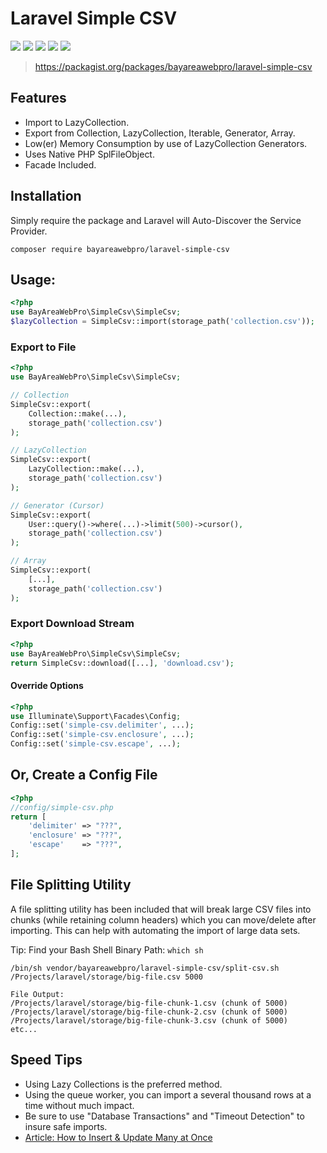 # Laravel Simple CSV

![](https://github.com/bayareawebpro/laravel-simple-csv/workflows/ci/badge.svg)
![](https://codecov.io/gh/bayareawebpro/laravel-simple-csv/branch/master/graph/badge.svg)
![](https://img.shields.io/github/v/release/bayareawebpro/laravel-simple-csv.svg)
![](https://img.shields.io/packagist/dt/bayareawebpro/laravel-simple-csv.svg)
![](https://img.shields.io/badge/License-MIT-success.svg)

> https://packagist.org/packages/bayareawebpro/laravel-simple-csv

## Features
- Import to LazyCollection.
- Export from Collection, LazyCollection, Iterable, Generator, Array.
- Low(er) Memory Consumption by use of LazyCollection Generators.
- Uses Native PHP SplFileObject.
- Facade Included.

## Installation
Simply require the package and Laravel will Auto-Discover the Service Provider.
```
composer require bayareawebpro/laravel-simple-csv
```

## Usage:

```php
<?php
use BayAreaWebPro\SimpleCsv\SimpleCsv;
$lazyCollection = SimpleCsv::import(storage_path('collection.csv'));
```

### Export to File
```php
<?php
use BayAreaWebPro\SimpleCsv\SimpleCsv;

// Collection
SimpleCsv::export(
    Collection::make(...),
    storage_path('collection.csv')
);

// LazyCollection
SimpleCsv::export(
    LazyCollection::make(...),
    storage_path('collection.csv')
);

// Generator (Cursor)
SimpleCsv::export(
    User::query()->where(...)->limit(500)->cursor(),
    storage_path('collection.csv')
);

// Array
SimpleCsv::export(
    [...],
    storage_path('collection.csv')
);
```

### Export Download Stream

```php
<?php
use BayAreaWebPro\SimpleCsv\SimpleCsv;
return SimpleCsv::download([...], 'download.csv');
```

#### Override Options
```php
<?php
use Illuminate\Support\Facades\Config;
Config::set('simple-csv.delimiter', ...);
Config::set('simple-csv.enclosure', ...);
Config::set('simple-csv.escape', ...);
```

## Or, Create a Config File
```php
<?php
//config/simple-csv.php
return [
    'delimiter' => "???",
    'enclosure' => "???",
    'escape'    => "???",
];
```

## File Splitting Utility
A file splitting utility has been included that will break large CSV files into chunks 
(while retaining column headers) which you can move/delete after importing. 
This can help with automating the import of large data sets.

Tip: Find your Bash Shell Binary Path: `which sh`

```
/bin/sh vendor/bayareawebpro/laravel-simple-csv/split-csv.sh /Projects/laravel/storage/big-file.csv 5000

File Output:
/Projects/laravel/storage/big-file-chunk-1.csv (chunk of 5000)
/Projects/laravel/storage/big-file-chunk-2.csv (chunk of 5000)
/Projects/laravel/storage/big-file-chunk-3.csv (chunk of 5000)
etc...
```

## Speed Tips
- Using Lazy Collections is the preferred method.
- Using the queue worker, you can import a several thousand rows at a time without much impact.
- Be sure to use "Database Transactions" and "Timeout Detection" to insure safe imports.
- [Article: How to Insert & Update Many at Once](https://medium.com/@danielalvidrez/laravel-query-builder-macros-fe176d34135e)
